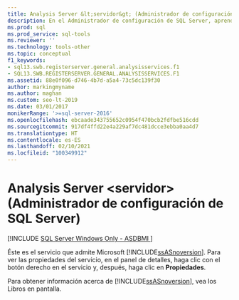 ```yaml
---
title: Analysis Server &lt;servidor&gt; (Administrador de configuración de SQL Server)
description: En el Administrador de configuración de SQL Server, aprenda a ver las propiedades de la herramienta SQL Server Analysis Services (SSAS).
ms.prod: sql
ms.prod_service: sql-tools
ms.reviewer: ''
ms.technology: tools-other
ms.topic: conceptual
f1_keywords:
- sql13.swb.registerserver.general.analysisservices.f1
- SQL13.SWB.REGISTERSERVER.GENERAL.ANALYSISSERVICES.F1
ms.assetid: 88e0f096-d746-4b7d-a5a4-73c5dc139f30
author: markingmyname
ms.author: maghan
ms.custom: seo-lt-2019
ms.date: 03/01/2017
monikerRange: '>=sql-server-2016'
ms.openlocfilehash: ebcaade343755652c0954f470bcb2fdfbe516cdd
ms.sourcegitcommit: 917df4ffd22e4a229af7dc481dcce3ebba0aa4d7
ms.translationtype: HT
ms.contentlocale: es-ES
ms.lasthandoff: 02/10/2021
ms.locfileid: "100349912"
---
```

# <a name="analysis-server-ltservergt-sql-server-configuration-manager"></a>Analysis Server &lt;servidor&gt; (Administrador de configuración de SQL Server)

[!INCLUDE [SQL Server Windows Only - ASDBMI ](../../includes/applies-to-version/sql-windows-only-asdbmi.md)]

Éste es el servicio que admite Microsoft [!INCLUDE[ssASnoversion](../../includes/ssasnoversion-md.md)]. Para ver las propiedades del servicio, en el panel de detalles, haga clic con el botón derecho en el servicio y, después, haga clic en **Propiedades**.

Para obtener información acerca de [!INCLUDE[ssASnoversion](../../includes/ssasnoversion-md.md)], vea los Libros en pantalla.
